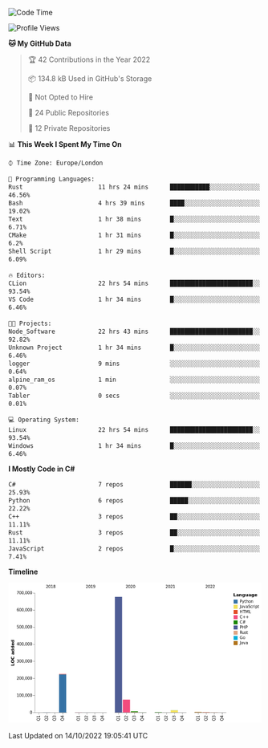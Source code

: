 <!--START_SECTION:waka-->
![Code Time](http://img.shields.io/badge/Code%20Time-320%20hrs%2022%20mins-blue)

![Profile Views](http://img.shields.io/badge/Profile%20Views-1-blue)

**🐱 My GitHub Data** 

> 🏆 42 Contributions in the Year 2022
 > 
> 📦 134.8 kB Used in GitHub's Storage 
 > 
> 🚫 Not Opted to Hire
 > 
> 📜 24 Public Repositories 
 > 
> 🔑 12 Private Repositories  
 > 
📊 **This Week I Spent My Time On** 

```text
⌚︎ Time Zone: Europe/London

💬 Programming Languages: 
Rust                     11 hrs 24 mins      ███████████░░░░░░░░░░░░░░   46.56% 
Bash                     4 hrs 39 mins       ████░░░░░░░░░░░░░░░░░░░░░   19.02% 
Text                     1 hr 38 mins        █░░░░░░░░░░░░░░░░░░░░░░░░   6.71% 
CMake                    1 hr 31 mins        █░░░░░░░░░░░░░░░░░░░░░░░░   6.2% 
Shell Script             1 hr 29 mins        █░░░░░░░░░░░░░░░░░░░░░░░░   6.09%

🔥 Editors: 
CLion                    22 hrs 54 mins      ███████████████████████░░   93.54% 
VS Code                  1 hr 34 mins        █░░░░░░░░░░░░░░░░░░░░░░░░   6.46%

🐱‍💻 Projects: 
Node_Software            22 hrs 43 mins      ███████████████████████░░   92.82% 
Unknown Project          1 hr 34 mins        █░░░░░░░░░░░░░░░░░░░░░░░░   6.46% 
logger                   9 mins              ░░░░░░░░░░░░░░░░░░░░░░░░░   0.64% 
alpine_ram_os            1 min               ░░░░░░░░░░░░░░░░░░░░░░░░░   0.07% 
Tabler                   0 secs              ░░░░░░░░░░░░░░░░░░░░░░░░░   0.01%

💻 Operating System: 
Linux                    22 hrs 54 mins      ███████████████████████░░   93.54% 
Windows                  1 hr 34 mins        █░░░░░░░░░░░░░░░░░░░░░░░░   6.46%

```

**I Mostly Code in C#** 

```text
C#                       7 repos             ██████░░░░░░░░░░░░░░░░░░░   25.93% 
Python                   6 repos             █████░░░░░░░░░░░░░░░░░░░░   22.22% 
C++                      3 repos             ██░░░░░░░░░░░░░░░░░░░░░░░   11.11% 
Rust                     3 repos             ██░░░░░░░░░░░░░░░░░░░░░░░   11.11% 
JavaScript               2 repos             █░░░░░░░░░░░░░░░░░░░░░░░░   7.41%

```


**Timeline**

![Chart not found](https://raw.githubusercontent.com/Jirubizu/Jirubizu/master/charts/bar_graph.png) 


 Last Updated on 14/10/2022 19:05:41 UTC
<!--END_SECTION:waka-->